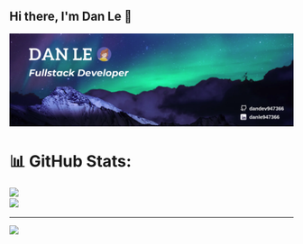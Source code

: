 ## Hi there, I'm Dan Le 👋
![Header](https://github.com/dandev947366/dandev947366/blob/main/images/header/header.png)

# 📊 GitHub Stats:

![](https://github-readme-streak-stats.herokuapp.com/?user=dandev947366&theme=blueberry&hide_border=false)<br/>
![](https://github-readme-stats.vercel.app/api/top-langs/?username=dandev947366&theme=blueberry&hide_border=false&include_all_commits=false&count_private=false&layout=compact)

---
[![](https://visitcount.itsvg.in/api?id=dandev947366&icon=0&color=0)](https://visitcount.itsvg.in)

<!-- Proudly created with GPRM ( https://gprm.itsvg.in ) -->
